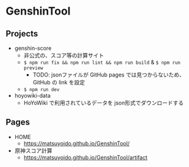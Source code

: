 # GenshinTool

## Projects

* genshin-score
  - 非公式の、スコア等の計算サイト
  - `$ npm run fix && npm run lint && npm run build` & `$ npm run preview`
    - TODO: jsonファイルが GitHub pages では見つからないため、GitHub の link を設定
  - `$ npm run dev`
* hoyowiki-data
  - HoYoWiki で利用されているデータを json形式でダウンロードする

## Pages

* HOME
  - https://matsuyoido.github.io/GenshinTool/
* 原神スコア計算
  - https://matsuyoido.github.io/GenshinTool/artifact

